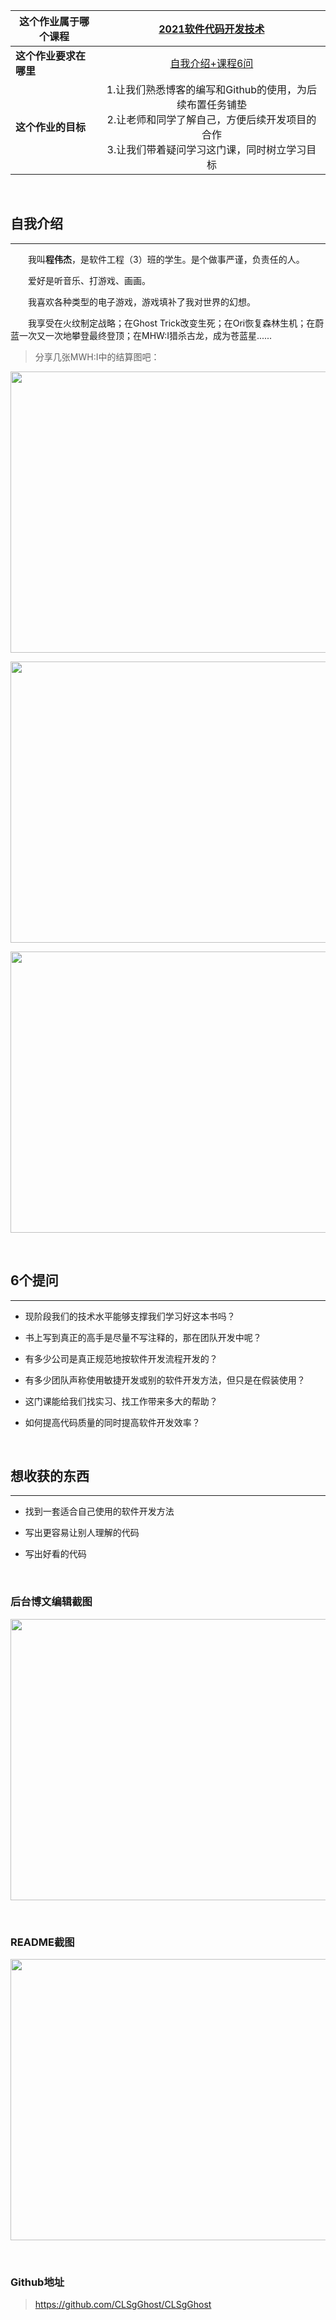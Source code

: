 | 这个作业属于哪个课程 | [2021软件代码开发技术](https://edu.cnblogs.com/campus/gdgy/2021Softwarecodedevelopmenttechnology) |
| -------------------- | :----------------------------------------------------------: |
| **这个作业要求在哪里**   | [自我介绍+课程6问](https://edu.cnblogs.com/campus/gdgy/2021Softwarecodedevelopmenttechnology/homework/11773) |
| **这个作业的目标**       | 1.让我们熟悉博客的编写和Github的使用，为后续布置任务铺垫<br />2.让老师和同学了解自己，方便后续开发项目的合作<br />3.让我们带着疑问学习这门课，同时树立学习目标 | <br /> <br />

<br />

## 自我介绍
- - -
​　　我叫**程伟杰**，是软件工程（3）班的学生。是个做事严谨，负责任的人。

　　爱好是听音乐、打游戏、画画。

　　我喜欢各种类型的电子游戏，游戏填补了我对世界的幻想。
  
　　我享受在火纹制定战略；在Ghost Trick改变生死；在Ori恢复森林生机；在蔚蓝一次又一次地攀登最终登顶；在MHW:I猎杀古龙，成为苍蓝星......

>分享几张MWH:I中的结算图吧：

<img src="https://img2020.cnblogs.com/blog/1958609/202103/1958609-20210308214220112-1871406239.jpg" width = "800" height = "450" align=center /> <br />

<img src="https://img2020.cnblogs.com/blog/1958609/202103/1958609-20210308211506140-1087712321.jpg" width = "800" height = "450" align=center /> <br />

<img src="https://img2020.cnblogs.com/blog/1958609/202103/1958609-20210308211516880-1745392427.jpg" width = "800" height = "450" align=center /> <br /> 


<br />

## 6个提问
- - -
- 现阶段我们的技术水平能够支撑我们学习好这本书吗？

- 书上写到真正的高手是尽量不写注释的，那在团队开发中呢？

- 有多少公司是真正规范地按软件开发流程开发的？

- 有多少团队声称使用敏捷开发或别的软件开发方法，但只是在假装使用？

- 这门课能给我们找实习、找工作带来多大的帮助？

- 如何提高代码质量的同时提高软件开发效率？ <br />

<br />

## 想收获的东西
***
-  找到一套适合自己使用的软件开发方法

-  写出更容易让别人理解的代码

-  写出好看的代码 <br />


<br />

### 后台博文编辑截图
<img src="https://img2020.cnblogs.com/blog/1958609/202103/1958609-20210308212054598-1455331309.png" width = "800" height = "450" align=center /> <br />

<br />

### README截图
<img src="https://img2020.cnblogs.com/blog/1958609/202103/1958609-20210308213428312-1830797647.png" width = "800" height = "450" align=center /> <br />

<br />

### Github地址

> https://github.com/CLSgGhost/CLSgGhost 

<br />
